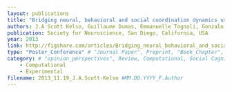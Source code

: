 ```yaml
---
layout: publications
title: "Bridging neural, behavioral and social coordination dynamics using the human dynamic clamp"
authors: J.A Scott Kelso, Guillaume Dumas, Emmanuelle Tognoli, Gonzalo de Guzman
publication: Society for Neuroscience, San Diego, California, USA
year: 2013
link: http://figshare.com/articles/Bridging_neural_behavioral_and_social_coordination_dynamics_using_the_human_dynamic_clamp/853913
type: "Poster_Conference" # "Journal Paper", Preprint, "Book_Chapter", Comment, "Poster_Conference"
category: # "opinion_perspectives", Review, Computational, Social Cognitive and Affective Neuroscience, Experimental
    - Computational
    - Experimental
filename: 2013_11.19_J.A.Scott-Kelso #MM.DD.YYYY_F.Author
---
```

